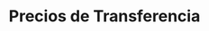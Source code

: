 ---
title: Precios de Transferencia
layout: servicio
icono: bi-currency-exchange
descripcion: >
  Ofrecemos servicios especializados en precios de transferencia para
  garantizar el cumplimiento de las normativas fiscales y la correcta
  valoración de las operaciones entre partes relacionadas.
caracteristicas:
  - Análisis y documentación de precios de transferencia
  - Cumplimiento de normativas internacionales
  - Asesoría en auditorías fiscales relacionadas
  - Identificación de riesgos y áreas de mejora
  - Capacitación en normatividad de precios de transferencia
imagen: /assets/img/services.jpg
parrafo1: >
  Nuestro servicio de precios de transferencia está diseñado para
  ayudarte a cumplir con las normativas fiscales y minimizar riesgos en
  tus operaciones internacionales.
parrafo2: >
  Contamos con expertos que te guiarán en la correcta valoración de las
  transacciones entre partes relacionadas, asegurando el cumplimiento
  normativo.
parrafo3: >
  Confía en nosotros para garantizar la transparencia y la eficiencia en
  tus operaciones, fortaleciendo la estabilidad fiscal de tu empresa.
---
